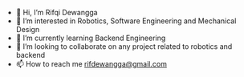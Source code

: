 - 👋 Hi, I’m Rifqi Dewangga
- 👀 I’m interested in Robotics, Software Engineering and Mechanical Design
- 🌱 I’m currently learning Backend Engineering
- 💞️ I’m looking to collaborate on any project related to robotics and backend
- 📫 How to reach me rifdewangga@gmail.com

<!---
rifqidewangga/rifqidewangga is a ✨ special ✨ repository because its `README.md` (this file) appears on your GitHub profile.
You can click the Preview link to take a look at your changes.
--->
